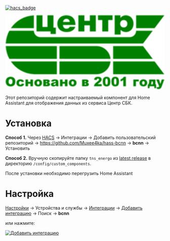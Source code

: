 [![hacs_badge](https://img.shields.io/badge/HACS-Custom-41BDF5.svg?style=for-the-badge)](https://github.com/hacs/integration)

![bcnn 1](images/icons/logo.png)

Этот репозиторий содержит настраиваемый компонент для Home Assistant для отображения данных из сервиса Центр СБК.

# Установка

**Способ 1.** Через [HACS](https://hacs.xyz/) &rarr; Интеграции &rarr; Добавить пользовательский
репозиторий &rarr; https://github.com/Muxee4ka/hass-bcnn &rarr; **bcnn** &rarr; Установить

**Способ 2.** Вручную скопируйте папку `tns_energo`
из [latest release](https://github.com/Muxee4ka/hass-bcnn/releases/latest) в
директорию `/config/custom_components`.

После установки необходимо перегрузить Home Assistant

# Настройка

[Настройки](https://my.home-assistant.io/redirect/config) &rarr; Устройства и службы
&rarr; [Интеграции](https://my.home-assistant.io/redirect/integrations)
&rarr; [Добавить интеграцию](https://my.home-assistant.io/redirect/config_flow_start?domain=bcnn) &rarr; Поиск &rarr; **bcnn**

или нажмите:

[![Добавить интеграцию](https://my.home-assistant.io/badges/config_flow_start.svg)](https://my.home-assistant.io/redirect/config_flow_start?domain=bcnn)
